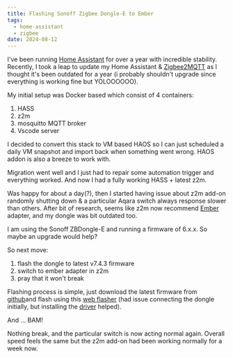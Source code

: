 ```yaml
---
title: Flashing Sonoff Zigbee Dongle-E to Ember
tags:
  - home-assistant
  - zigbee
date: 2024-08-12
---
```


I've been running [Home Assistant](https://www.home-assistant.io/) for over a year with incredible stability. Recently, I took a leap to update my Home Assistant & [Zigbee2MQTT](https://www.zigbee2mqtt.io/) as I thought it's been outdated for a year (i probably shouldn't upgrade since everything is working fine but YOLOOOOOO). 

My initial setup was Docker based which consist of 4 containers:
1. HASS
2. z2m
3. mosquitto MQTT broker
4. Vscode server 

I decided to convert this stack to VM based HAOS so I can just scheduled a daily VM snapshot and import back when something went wrong. HAOS addon is also a breeze to work with.

Migration went well and I just had to repair some automation trigger and everything worked. And now I had a fully working HASS + latest z2m. 

Was happy for about a day(?), then I started having issue about z2m add-on randomly shutting down & a particular Aqara switch always response slower than others. After bit of research, seems like z2m now recommend [Ember](https://www.zigbee2mqtt.io/guide/adapters/emberznet.html) adapter, and my dongle was bit outdated too.

I am using the Sonoff ZBDongle-E and running a firmware of 6.x.x. So maybe an upgrade would help? 

So next move: 
1. flash the dongle to latest v7.4.3 firmware
2. switch to ember adapter in z2m
3. pray that it won't break 

Flashing process is simple, just download the latest firmware from [github](https://github.com/darkxst/silabs-firmware-builder/tree/main/firmware_builds/zbdonglee)and flash using this [web flasher](https://darkxst.github.io/silabs-firmware-builder/) (had issue connecting the dongle initially, but installing the [driver](https://www.silabs.com/developers/usb-to-uart-bridge-vcp-drivers?tab=downloads) helped). 

And ... BAM! 

Nothing break, and the particular switch is now acting normal again. Overall speed feels the same but the z2m add-on had been working normally for a week now. 
